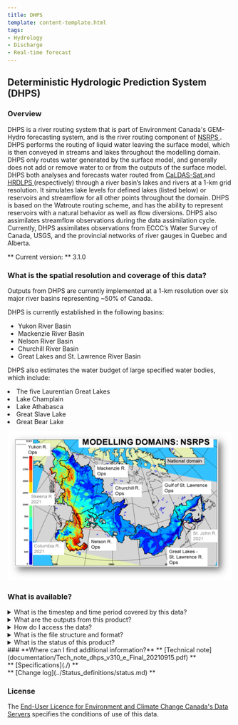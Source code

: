 ```yaml
---
title: DHPS
template: content-template.html
tags: 
- Hydrology
- Discharge
- Real-time forecast 
---
```


## **Deterministic Hydrologic Prediction System (DHPS)**

### **Overview**

<p>
DHPS is a river routing system that is part of Environment Canada's GEM-Hydro forecasting system,
and is the river routing component of <a href = "../../NSRPS/nsrps-3.1.0"> NSRPS </a>. DHPS performs the routing of liquid water leaving the surface
model, which is then conveyed in streams and lakes throughout the modelling domain. DHPS only routes water generated by the surface model, and generally
does not add or remove water to or from the outputs of the surface model. DHPS both analyses and forecasts water routed from <a href = "../../CALDAS-SAT/CALDAS-SAT-2.1.3"> CaLDAS-Sat </a> and <a href = "../../HRDLPS/HRDLPS-2.0"> HRDLPS </a>(respectively) through a river basin’s lakes and 
rivers at a 1-km grid resolution. It simulates lake levels for defined lakes (listed below) or reservoirs and streamflow for all other points 
throughout the domain. DHPS is based on the Watroute routing scheme, and has the ability to represent reservoirs with a natural behavior as well as flow diversions.
DHPS also assimilates streamflow observations during the data assimilation cycle. Currently, DHPS  assimilates 
observations from ECCC’s Water Survey of Canada, USGS, and the provincial networks of river gauges in Quebec and Alberta.
</p>

** Current version: ** 3.1.0
<br>
<!-- ** Past versions: **

* [x.x](./previous_versions/old_version.md)
* [x.x](./previous_versions/old_version.md) -->

### **What is the spatial resolution and coverage of this data?**

<p> 
Outputs from DHPS are currently implemented at a 1-km resolution over six major river basins representing ~50% of Canada.

DHPS is currently established in the following basins: 
<ul>
<li> Yukon River Basin </li>
<li> Mackenzie River Basin </li>
<li> Nelson River Basin  </li>
<li> Churchill River Basin </li>
<li> Great Lakes and St. Lawrence River Basin </li>
</ul> 
</p>

DHPS also estimates the water budget of large specified water bodies, which include:
<li> The five Laurentian Great Lakes </li>
<li> Lake Champlain </li>
<li> Lake Athabasca  </li>
<li> Great Slave Lake </li>
<li> Great Bear Lake </li>

![alt text](domain-images/NSRPS_domain.png)

### **What is available?**

<details>
<summary>What is the timestep and time period covered by this data? </summary>
<br>
Twice a day, launching at 00 and 12 UTC, DHPS performs a 12-h data assimilation cycle followed by a 6-day forecast. 
</details>

<details>
<br>
<summary>What are the outputs from this product? </summary>
<h5> DHPS produces analyses in near real-time and forecasts over the next six days. From the analyses and forecasts, DHPS provides hourly estimates of: </h5>
<ul>
<li>River discharge and;</li>
<li>The volume of water stored in the river channel or at the outlet of an explicitly represented natural lake or regulated reservoir</li>
</ul>
<h5>DHPS also provides analyses and forecasts of some variables averaged over the surface of specified large lakes (listed above) during successive 12-hour periods. Those variables are:</h5>
<ul>
<li>Precipitation</li>
<li>Evaporation</li>
<li>Terrestrial runoff</li>
</ul>
<h5>Outputs currently available via NetCDF</h5>
<div class="table-wrapper">
	<table>
		<thead>
			<tr>
				<th>Variable </th>
				<th>Variable long name</th>
				<th>Unit </th>
				<th>Level </th>
				<th>Frequency (analysis/forecast) </th>
			</tr>
		</thead>
		<tbody>
			<tr>
				<td>DISC </td>
				<td>Mean discharge value exiting the river channel over the hour ending at the indicated time</td>
				<td>m**3/s</td>
				<td>Surface</td>
				<td>1h/1h</td>
			</tr>
			<tr>
				<td>STOR </td>
				<td>Volume of water stored in the river channel or outlet of an explicitly represented natural lake or regulated reservoir (m3)</td>
				<td>m**3</td>
				<td>surface</td>
				<td>12h/24h</td>
			</tr>
			<tr>
				<td>LZS </td>
				<td>Depth of water in the lower zone storage or subterranean reservoir</td>
				<td>kg/m2</td>
				<td>surface</td>
				<td>12h/24h</td>
			</tr>
			<tr>
				<td>PRWM </td>
				<td>Precipitation averaged over a lake’s surface. See <i> Spatial domain and coverage </i> for more information </td>
				<td>mm</td>
				<td>surface</td>
				<td>12h/24h</td>
			</tr>
			<tr>
				<td>EVWM </td>
				<td>Evaporation averaged over a lake’s surface. See <i> Spatial domain and coverage </i> for more information </td>
				<td>mm</td>
				<td>surface</td>
				<td>12h/24h</td>
			</tr>
			<tr>
				<td>RUNF </td>
				<td>Terrestrial runoff averaged over a lake’s surface. See <i> Spatial domain and coverage </i> for more information </td>
				<td>mm</td>
				<td>surface</td>
				<td>12h/24h</td>
			</tr>
			<tr>
				<td>DIRF </td>
				<td>Flow directions used to calculate the river network </td>
				<td>-</td>
				<td>-</td>
				<td>constant</td>
			</tr>
			<tr>
				<td>DA </td>
				<td>The area of the terrain draining to each grid cell.</td>
				<td>km2</td>
				<td>-</td>
				<td>constant</td>
			</tr>
			<tr>
				<td>REAC </td>
				<td> Explicitly represented natural lake or regulated reservoir.</td>
				<td>-</td>
				<td>-</td>
				<td>constant</td>
			</tr>
		</tbody>
	</table>
</div>
</details>

<details>
<summary>How do I access the data? </summary>
<br>
<p> <i> Currently DHPS data is only available through ECCC's internal Science Network</i> </p>
</details>


<details>
<summary>What is the file structure and format?</summary>
<br>
<i> Currently DHPS data is available in NetCDF file format, click   <a href = "../../../data_access/file_formats/file_formats">  here  </a>  information on file formats  </i>
<br>
<br>
<h4> <i>.tar</i> package for each run contains the following: </h4>
<ul>
<li> <code> Analysis_River-Discharge</code>Twelve hours of river discharge analyses. The analyses correspond to the hour preceding the issue hour.For example, the <code> YYYYMMDDT13Z </code> file contains analysis for the hour starting 12:00Z and ending 12:59Z.  </li>
<li> <code> Storage-River-Channel </code> River channel storage forecasts. There are six files, one for every 24 forecast hours from 24 to 144 hours.  </li>
<li><code> Storage-LowZone </code> Contains Depth of water in the lower zone storage or subterranean reservoir (kg/m2). Refer to the technical documentation for a detailed description of LZS in WATROUTE. </li>
<li> Average of twelve hours of spatial analyses for evaporation(<code>Analysis_Evap-SpatialAvg12h</code>), precipitation(<code>Analysis_Precip-SpatialAvg12 </code>), and total runoff (<code>Analysis_Total-Runoff-Avg12h</code>) for the Great Lakes, Great Slave Lake, Great Bear Lake, Lake Athabasca, and Lake St. Clair.
 Evaporation and precipitation are averaged over the lake area. Runoff represents the total runoff into a body of water from its immediate watershed, distributed over the surface of that body of water or its immediate watershed. In the resulting files, every lake grid cell contains the spatial-temporal average value for the given variable.   </li>
<li><code> Drainage-Area </code> This is a constant field that defines the area of the terrain that drains into a given grid cell, including the grid cell itself.  </li>
<li><code> FlowDir-Corrected </code> Containing corrected flow directions underlying the river network of a modelling domain. Values range from 1 to 128, incremented by powers of 2, progressing clockwise starting from 1 to indicate East and ending with 128 to indicate Northeast. All bodies of water that are represented explicitly by the model are assigned a value of 256.  </li>
<li><code> Waterbody-ID </code> This file contains all bodies of water that are processed by the river-routing model explicitly. They are indexed numerically, starting at one. There are separate indexes for each basin, so as a result, the are six “1”s in this file. For additional details, please see the technical note.  </li>
<li><code> River-Discharge</code> Forecasted river discharge. There are a total of 144 files, one for each forecast hour.  </li>
<li> Forecasts of 12-hour accumulations of spatially averaged evaporation (<code>Evap-SpatialAvg</code>), precipitation (<code>Precip-SpatialAvg</code>), and runoff(<code> Total-Runoff-Avg </code>). There are 12 files,one for every 12 forecast hours from 12 to 144 hours. (012H to 144H). Evaporation and precipitation are averaged over the lake area. Runoff represents the total runoff into a body of water from its immediate watershed, distributed over the surface of that body of water or its immediate watershed. In the resulting files, every lake grid cell contains the spatial-temporal average value for the given variable.</li>
</ul>
</details>

<details>
<summary> What is the status of this product? </summary>
<br>
<b>Current Status</b>: Operational
<br>
<p> click   <a href = "../../../additional_information/operational-statuses/operational-status">  here  </a>  for descriptions of various operational statuses </p>
<h5> Note: Multiple sets of data exist under different suites and operational statuses </h5>
<div class="table-wrapper">
	<table>
		<thead>
			<tr>
				<th>Run type </th>
				<th>Valid dates</th>
				<th>Product type </th>
				<th>Comment </th>
			</tr>
		</thead>
		<tbody>
			<tr>
				<td>Operational </td>
				<td> 2021/12/01 12Z to Present</td>
				<td>Analysis and Forecast</td>
				<td> Fully operational IC3 product suite</td>
			</tr>
			<tr>
				<td>Experimental (not an actual 'run type') </td>
				<td> 2021/11/21 12Z to 2021/12/01 00Z</td>
				<td>Forecast</td>
				<td> - </td>
			</tr>
			<tr>
				<td>Experimental (not an actual 'run type') </td>
				<td> 021/11/21 00Z to 2021/11/30 12Z</td>
				<td>Analysis</td>
				<td> - </td>
			</tr>
			<tr>
				<td>Experimental (not an actual 'run type') </td>
				<td> gls, nel: from 2019/07/17 00Z; chu: from 2020/03/01 00Z; gsl, mck, yuk: from 2020/06/01 00Z):  </td>
				<td>Forecast and Analysis</td>
				<td> Available on the archive</td>
			</tr>
	</table>
</div>
</details>
### **Where can I find additional information?**
** [Technical note](documentation/Tech_note_dhps_v310_e_Final_20210915.pdf) **
<br>
** [Specifications](./) **
<br>
** [Change log](../Status_definitions/status.md) **

### **License**

The [End-User Licence for Environment and Climate Change Canada's Data Servers](../../license/license.md) specifies the conditions of use of this data.
